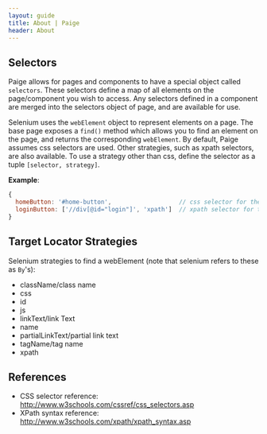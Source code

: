 ```yaml
---
layout: guide
title: About | Paige
header: About
---
```

## Selectors
Paige allows for pages and components to have a special object called `selectors`. These selectors define a map of all elements on the page/component you wish to access. Any selectors defined in a component are merged into the selectors object of page, and are available for use.

Selenium uses the `webElement` object to represent elements on a page. The base page exposes a `find()` method which allows you to find an element on the page, and returns the corresponding `webElement`. By default, Paige assumes css selectors are used. Other strategies, such as xpath selectors, are also available. To use a strategy other than css, define the selector as a tuple `[selector, strategy]`.

**Example**:
```JavaScript
{
  homeButton: '#home-button',                   // css selector for the home button
  loginButton: ['//div[@id="login"]', 'xpath']  // xpath selector for the login button
}
```

## Target Locator Strategies

Selenium strategies to find a webElement (note that selenium refers to these as `By`'s):
* className/class name
* css
* id
* js
* linkText/link Text
* name
* partialLinkText/partial link text
* tagName/tag name
* xpath

## References
- CSS selector reference: http://www.w3schools.com/cssref/css_selectors.asp
- XPath syntax reference: http://www.w3schools.com/xpath/xpath_syntax.asp
